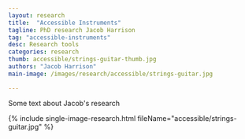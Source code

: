 ```yaml
---
layout: research
title:  "Accessible Instruments"
tagline: PhD research Jacob Harrison
tag: "accessible-instruments"
desc: Research tools
categories: research
thumb: accessible/strings-guitar-thumb.jpg
authors: "Jacob Harrison"
main-image: /images/research/accessible/strings-guitar.jpg

---
```


Some text about Jacob's research

{% include single-image-research.html fileName="accessible/strings-guitar.jpg" %}

<!-- published: false -->

<!-- {% include single-image-research.html fileName="violin/violin.jpg" %}

Violin gesture analysis is an active area of study in many research groups. This project aims to capture the nuances of violin performance through a sensor-augmented instrument, with particular emphases on low-latency, economical, portable and non-intrusive setup and applications to new forms of expression in live performance. Left-hand finger locations on each string are measured by resistive material on the fingerboard. A new method of bow position and pressure tracking has been developed based on low-cost optical reflectance sensors. One eventual aim is to produce a new expressive interface using expert violin technique to control other sound sources.

{% include single-image-research.html fileName="violin/bowsensor1.jpg" %}

{% include single-image-research.html fileName="violin/bowsensor2.jpg" %}

L. Pardue, C. Harte and A. McPherson. [A low-cost real-time tracking system for violin](http://www.tandfonline.com/doi/abs/10.1080/09298215.2015.1087575#aHR0cDovL3d3dy50YW5kZm9ubGluZS5jb20vZG9pL3BkZi8xMC4xMDgwLzA5Mjk4MjE1LjIwMTUuMTA4NzU3NUBAQDA=). Journal of New Music Research, 2015.

L. Pardue, D. Nian, C. Harte and A. McPherson. [Low-latency audio pitch tracking: a multi-modal sensor-assisted approach](http://www.eecs.qmul.ac.uk/~andrewm/pardue_nime2014.pdf). Proc. New Interfaces for Musical Expression, London, UK, 2014.

L. Pardue and A. McPherson. [Near-field optical reflectance sensing for violin bow tracking](http://nime2013.kaist.ac.kr/program/papers/day3/paper8/247/247_Paper.pdf). Proc. New Interfaces for Musical Expression, Seoul, South Korea, 2013. -->
